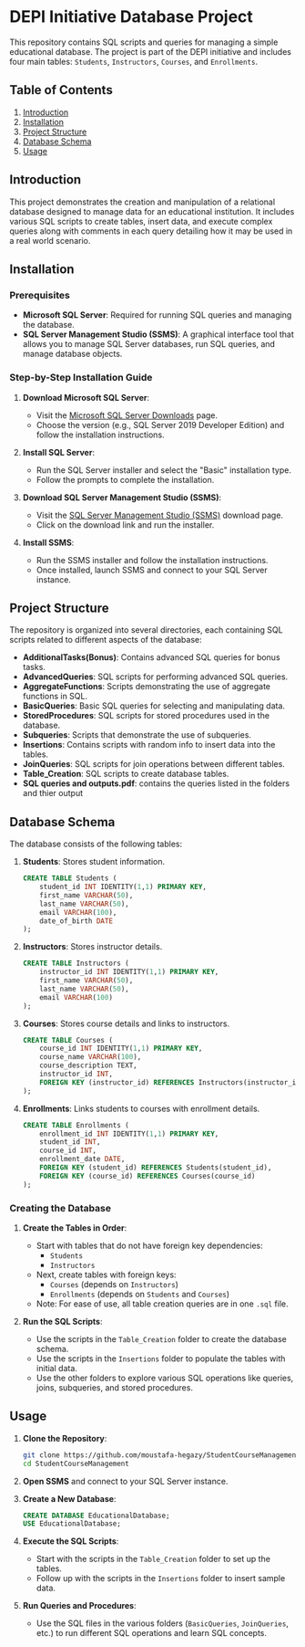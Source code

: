 # DEPI Initiative Database Project

This repository contains SQL scripts and queries for managing a simple educational database. The project is part of the DEPI initiative and includes four main tables: `Students`, `Instructors`, `Courses`, and `Enrollments`.

## Table of Contents

1. [Introduction](#introduction)
2. [Installation](#installation)
3. [Project Structure](#project-structure)
4. [Database Schema](#database-schema)
5. [Usage](#usage)

## Introduction

This project demonstrates the creation and manipulation of a relational database designed to manage data for an educational institution. It includes various SQL scripts to create tables, insert data, and execute complex queries along with comments in each query detailing how it may be used in a real world scenario.

## Installation

### Prerequisites

- **Microsoft SQL Server**: Required for running SQL queries and managing the database.
- **SQL Server Management Studio (SSMS)**: A graphical interface tool that allows you to manage SQL Server databases, run SQL queries, and manage database objects.

### Step-by-Step Installation Guide

1. **Download Microsoft SQL Server**:
   - Visit the [Microsoft SQL Server Downloads](https://www.microsoft.com/en-us/sql-server/sql-server-downloads) page.
   - Choose the version (e.g., SQL Server 2019 Developer Edition) and follow the installation instructions.

2. **Install SQL Server**:
   - Run the SQL Server installer and select the "Basic" installation type.
   - Follow the prompts to complete the installation.

3. **Download SQL Server Management Studio (SSMS)**:
   - Visit the [SQL Server Management Studio (SSMS)](https://docs.microsoft.com/en-us/sql/ssms/download-sql-server-management-studio-ssms) download page.
   - Click on the download link and run the installer.

4. **Install SSMS**:
   - Run the SSMS installer and follow the installation instructions.
   - Once installed, launch SSMS and connect to your SQL Server instance.

## Project Structure

The repository is organized into several directories, each containing SQL scripts related to different aspects of the database:

- **AdditionalTasks(Bonus)**: Contains advanced SQL queries for bonus tasks.
- **AdvancedQueries**: SQL scripts for performing advanced SQL queries.
- **AggregateFunctions**: Scripts demonstrating the use of aggregate functions in SQL.
- **BasicQueries**: Basic SQL queries for selecting and manipulating data.
- **StoredProcedures**: SQL scripts for stored procedures used in the database.
- **Subqueries**: Scripts that demonstrate the use of subqueries.
- **Insertions**: Contains scripts with random info to insert data into the tables.
- **JoinQueries**: SQL scripts for join operations between different tables.
- **Table_Creation**: SQL scripts to create database tables.
- **SQL queries and outputs.pdf**: contains the queries listed in the folders and thier output

## Database Schema

The database consists of the following tables:

1. **Students**: Stores student information.

    ```sql
    CREATE TABLE Students (
        student_id INT IDENTITY(1,1) PRIMARY KEY,
        first_name VARCHAR(50),
        last_name VARCHAR(50),
        email VARCHAR(100),
        date_of_birth DATE
    );
    ```

2. **Instructors**: Stores instructor details.

    ```sql
    CREATE TABLE Instructors (
        instructor_id INT IDENTITY(1,1) PRIMARY KEY,
        first_name VARCHAR(50),
        last_name VARCHAR(50),
        email VARCHAR(100)
    );
    ```

3. **Courses**: Stores course details and links to instructors.

    ```sql
    CREATE TABLE Courses (
        course_id INT IDENTITY(1,1) PRIMARY KEY,
        course_name VARCHAR(100),
        course_description TEXT,
        instructor_id INT,
        FOREIGN KEY (instructor_id) REFERENCES Instructors(instructor_id)
    );
    ```

4. **Enrollments**: Links students to courses with enrollment details.

    ```sql
    CREATE TABLE Enrollments (
        enrollment_id INT IDENTITY(1,1) PRIMARY KEY,
        student_id INT,
        course_id INT,
        enrollment_date DATE,
        FOREIGN KEY (student_id) REFERENCES Students(student_id),
        FOREIGN KEY (course_id) REFERENCES Courses(course_id)
    );
    ```

### Creating the Database

1. **Create the Tables in Order**:
   - Start with tables that do not have foreign key dependencies:
     - `Students`
     - `Instructors`
   - Next, create tables with foreign keys:
     - `Courses` (depends on `Instructors`)
     - `Enrollments` (depends on `Students` and `Courses`)
   - Note: For ease of use, all table creation queries are in one `.sql` file.

2. **Run the SQL Scripts**:
   - Use the scripts in the `Table_Creation` folder to create the database schema.
   - Use the scripts in the `Insertions` folder to populate the tables with initial data.
   - Use the other folders to explore various SQL operations like queries, joins, subqueries, and stored procedures.

## Usage

1. **Clone the Repository**:

    ```bash
    git clone https://github.com/moustafa-hegazy/StudentCourseManagement.git
    cd StudentCourseManagement
    ```

2. **Open SSMS** and connect to your SQL Server instance.

3. **Create a New Database**:

    ```sql
    CREATE DATABASE EducationalDatabase;
    USE EducationalDatabase;
    ```

4. **Execute the SQL Scripts**:
   - Start with the scripts in the `Table_Creation` folder to set up the tables.
   - Follow up with the scripts in the `Insertions` folder to insert sample data.

5. **Run Queries and Procedures**:
   - Use the SQL files in the various folders (`BasicQueries`, `JoinQueries`, etc.) to run different SQL operations and learn SQL concepts.
